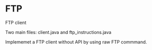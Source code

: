 # FTP
FTP client

<p>Two main files: client.java and ftp_instructions.java</p>
<p>Implememet a FTP client without API by using raw FTP commmand.</p>

